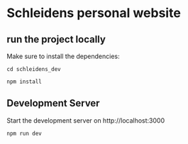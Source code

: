 # Schleidens personal website

## run the project locally

Make sure to install the dependencies:

`cd schleidens_dev`

`npm install`


## Development Server

Start the development server on http://localhost:3000


`npm run dev`
